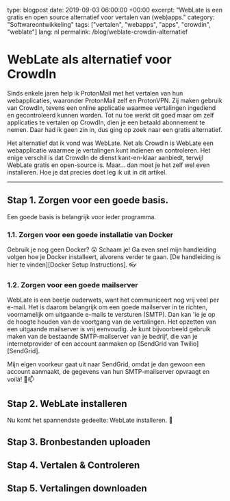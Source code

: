 type: blogpost
date: 2019-09-03 06:00:00 +00:00
excerpt: "WebLate is een gratis en open source alternatief voor vertalen van (web)apps."
category: "Softwareontwikkeling"
tags: ["vertalen", "webapps", "apps", "crowdin", "weblate"]
lang: nl
permalink: /blog/weblate-crowdin-alternatief

# WebLate als alternatief voor CrowdIn

Sinds enkele jaren help ik ProtonMail met het vertalen van hun webapplicaties, waaronder ProtonMail zelf en ProtonVPN. Zij maken gebruik van CrowdIn, tevens een online applicatie waarmee vertalingen ingediend en gecontroleerd kunnen worden. Tot nu toe werkt dit goed maar om zelf applicaties te vertalen op CrowdIn, dien je een betaald abonnement te nemen. Daar had ik geen zin in, dus ging op zoek naar een gratis alternatief.

Het alternatief dat ik vond was WebLate. Net als CrowdIn is WebLate een webapplicatie waarmee je vertalingen kunt indienen en controleren. Het enige verschil is dat CrowdIn de dienst kant-en-klaar aanbiedt, terwijl WebLate gratis en open-source is. Maar... dan moet je het zelf wel even installeren. Hoe je dat precies doet leg ik uit in dit artikel.

---

## Stap 1. Zorgen voor een goede basis.

Een goede basis is belangrijk voor ieder programma.

### 1.1. Zorgen voor een goede installatie van Docker

Gebruik je nog geen Docker? :astonished: Schaam je! Ga even snel mijn handleiding volgen hoe je Docker installeert, alvorens verder te gaan. [De handleiding is hier te vinden][Docker Setup Instructions]. :eyeglasses:

### 1.2. Zorgen voor een goede mailserver

WebLate is een beetje ouderwets, want het communiceert nog vrij veel per e-mail. Het is daarom belangrijk om een goede mailserver in te richten, voornamelijk om uitgaande e-mails te versturen (SMTP). Dan kan 'ie je op de hoogte houden van de voortgang van de vertalingen. Het opzetten van een uitgaande mailserver is vrij eenvoudig. Je kunt bijvoorbeeld gebruik maken van de bestaande SMTP-mailserver van je bedrijf, die van je internetprovider of een account aanmaken op [SendGrid van Twilio][SendGrid].

Mijn eigen voorkeur gaat uit naar SendGrid, omdat je dan gewoon een account aanmaakt, de gegevens van hun SMTP-mailserver opvraagt en voilá! :muscle::mailbox:

## Stap 2. WebLate installeren

Nu komt het spannendste gedeelte: WebLate installeren. :tada:

## Stap 3. Bronbestanden uploaden

## Stap 4. Vertalen &amp; Controleren

## Stap 5. Vertalingen downloaden